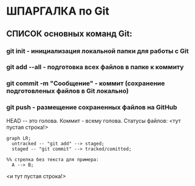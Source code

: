 # ШПАРГАЛКА по Git
## СПИСОК основных команд Git:
### git init - инициализация локальной папки для работы с Git
### git add --all - подготовка всех файлов в папке к коммиту
### git commit -m "Сообщение" - коммит (сохранение подготовленых файлов в Git локально)
### git push - размещение сохраненных файлов на GitHub

HEAD -- это голова.
Коммит - всему голова.
Статусы файлов:
<тут пустая строка!>

```mermaid
graph LR;
  untracked -- "git add" --> staged;
  staged -- "git commit" --> tracked/comitted;

%% стрелка без текста для примера:
  A --> B;
```

<и тут пустая строка!> 